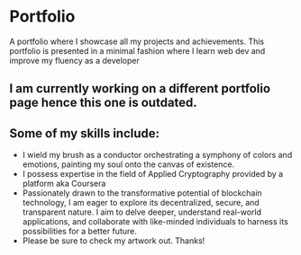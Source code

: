 # Portfolio
A portfolio where I showcase all my projects and achievements.
This portfolio is presented in a minimal fashion where I learn web dev and improve my fluency as a developer

## I am currently working on a different portfolio page hence this one is outdated. 

## Some of my skills include:

- I wield my brush as a conductor orchestrating a symphony of colors and emotions, painting my soul onto the canvas of existence.
- I possess expertise in the field of Applied Cryptography provided by a platform aka Coursera
- Passionately drawn to the transformative potential of blockchain technology, I am eager to explore its decentralized, secure, and transparent nature. I aim to delve deeper, understand real-world applications, and collaborate with like-minded individuals to harness its possibilities for a better future.
- Please be sure to check my artwork out. Thanks!